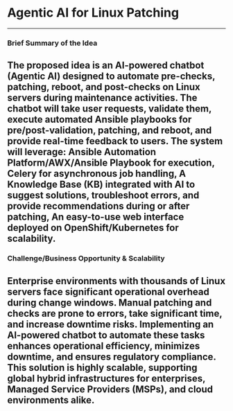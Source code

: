 # Agentic AI for Linux Patching
---
### Brief Summary of the Idea
The proposed idea is an AI-powered chatbot (Agentic AI) designed to automate pre-checks, patching, reboot, and post-checks on Linux servers during maintenance activities. The chatbot will take user requests, validate them, execute automated Ansible playbooks for pre/post-validation, patching, and reboot, and provide real-time feedback to users. The system will leverage: Ansible Automation Platform/AWX/Ansible Playbook for execution, Celery for asynchronous job handling, A Knowledge Base (KB) integrated with AI to suggest solutions, troubleshoot errors, and provide recommendations during or after patching, An easy-to-use web interface deployed on OpenShift/Kubernetes for scalability.
---
### Challenge/Business Opportunity & Scalability
Enterprise environments with thousands of Linux servers face significant operational overhead during change windows. Manual patching and checks are prone to errors, take significant time, and increase downtime risks. Implementing an AI-powered chatbot to automate these tasks enhances operational efficiency, minimizes downtime, and ensures regulatory compliance. This solution is highly scalable, supporting global hybrid infrastructures for enterprises, Managed Service Providers (MSPs), and cloud environments alike.
---

